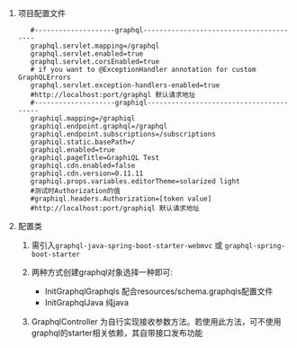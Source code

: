 1. 项目配置文件
    ```properties
       #--------------------graphql----------------------------------------
       graphql.servlet.mapping=/graphql
       graphql.servlet.enabled=true
       graphql.servlet.corsEnabled=true
       # if you want to @ExceptionHandler annotation for custom GraphQLErrors
       graphql.servlet.exception-handlers-enabled=true
       #http://localhost:port/graphql 默认请求地址
       #--------------------graphiql----------------------------------------
       graphiql.mapping=/graphiql
       graphiql.endpoint.graphql=/graphql
       graphiql.endpoint.subscriptions=/subscriptions
       graphiql.static.basePath=/
       graphiql.enabled=true
       graphiql.pageTitle=GraphiQL Test
       graphiql.cdn.enabled=false
       graphiql.cdn.version=0.11.11
       graphiql.props.variables.editorTheme=solarized light
       #测试时Authorization的值
       #graphiql.headers.Authorization=[token value]
       #http://localhost:port/graphiql 默认请求地址
    ```
2. 配置类
    1. 需引入`graphql-java-spring-boot-starter-webmvc` 或 `graphql-spring-boot-starter`
    2. 两种方式创建graphql对象选择一种即可:
        + InitGraphqlGraphqls  配合resources/schema.graphqls配置文件
        + InitGraphqlJava      纯java

    3. GraphqlController 为自行实现接收参数方法。若使用此方法，可不使用graphql的starter相关依赖，其自带接口发布功能

